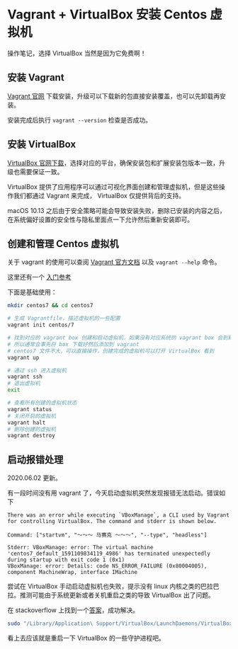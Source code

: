 # Vagrant + VirtualBox 安装 Centos 虚拟机

操作笔记，选择 VirtualBox 当然是因为它免费啊！

## 安装 Vagrant

[Vagrant 官网](https://www.vagrantup.com/) 下载安装，升级可以下载新的包直接安装覆盖，也可以先卸载再安装。

安装完成后执行 `vagrant --version` 检查是否成功。

## 安装 VirtualBox

[VirtualBox 官网下载](https://www.virtualbox.org/wiki/Downloads)，选择对应的平台，确保安装包和扩展安装包版本一致，升级也需要保证一致。

VirtualBox 提供了应用程序可以通过可视化界面创建和管理虚拟机，但是这些操作我们都通过 Vagrant 来完成， VirtualBox 仅提供背后的支持。

macOS 10.13 之后由于安全策略可能会导致安装失败，删除已安装的内容之后，在系统偏好设置的安全性与隐私里面点一下允许然后重新安装即可。

## 创建和管理 Centos 虚拟机

关于 vagrant 的使用可以查阅 [Vagrant 官方文档](https://www.vagrantup.com/docs/) 以及 `vagrant --help` 命令。

这里还有一个 [入门参考](https://github.com/whorusq/learning-vagrant)

下面是基础使用：

```bash
mkdir centos7 && cd centos7

# 生成 Vagrantfile，描述虚拟机的一些配置
vagrant init centos/7

# 找到对应的 vagrant box 创建和启动虚拟机，如果没有对应系统的 vagrant box 会到默认的官方站点下载，这一步比较耗时
# 所以通常会事先将 box 下载好然后添加到 vagrant
# centos7 文件不大，可以直接操作，创建完成的虚拟机可以打开 VirtualBox 看到
vagrant up

# 通过 ssh 进入虚拟机
vagrant ssh
# 退出虚拟机
exit

# 查看所有创建的虚拟机状态
vagrant status
# 关闭开启的虚拟机
vagrant halt
# 删除创建的虚拟机
vagrant destroy
```

## 启动报错处理

2020.06.02 更新。

有一段时间没有用 vagrant 了，今天启动虚拟机突然发现报错无法启动。错误如下

```
There was an error while executing `VBoxManage`, a CLI used by Vagrant
for controlling VirtualBox. The command and stderr is shown below.

Command: ["startvm", "～～～ 马赛克 ～～～", "--type", "headless"]

Stderr: VBoxManage: error: The virtual machine 'centos7_default_1591109834119_4986' has terminated unexpectedly during startup with exit code 1 (0x1)
VBoxManage: error: Details: code NS_ERROR_FAILURE (0x80004005), component MachineWrap, interface IMachine
```

尝试在 VirtualBox 手动启动虚拟机也失败，提示没有 linux 内核之类的巴拉巴拉。推测可能由于系统更新或者关机重启之类的导致 VirtualBox 出了问题。

在 stackoverflow 上找到一个[答案](https://stackoverflow.com/questions/54286789/mac-there-was-an-error-while-executing-vboxmanage-a-cli-used-by-vagrant)，成功解决。

```bash
sudo "/Library/Application\ Support/VirtualBox/LaunchDaemons/VirtualBoxStartup.sh" restart
```

看上去应该就是重启一下 VirtualBox 的一些守护进程吧。
